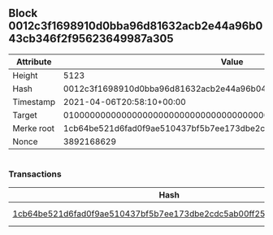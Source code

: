 ## Block 0012c3f1698910d0bba96d81632acb2e44a96b043cb346f2f95623649987a305

Attribute | Value
--- | ---
Height | 5123
Hash | 0012c3f1698910d0bba96d81632acb2e44a96b043cb346f2f95623649987a305
Timestamp | 2021-04-06T20:58:10+00:00
Target | 0100000000000000000000000000000000000000000000000000000000000000
Merke root | 1cb64be521d6fad0f9ae510437bf5b7ee173dbe2cdc5ab00ff258ba9d1622dce
Nonce | 3892168629

```

```

### Transactions

Hash | Amount
--- | ---
[1cb64be521d6fad0f9ae510437bf5b7ee173dbe2cdc5ab00ff258ba9d1622dce](1cb64be521d6fad0f9ae510437bf5b7ee173dbe2cdc5ab00ff258ba9d1622dce.md) | 10.00000000 SKEPTI 
